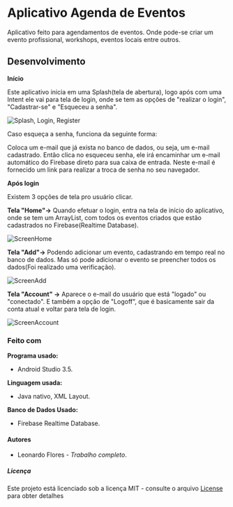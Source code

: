 # Aplicativo Agenda de Eventos

Aplicativo feito para agendamentos de eventos. Onde pode-se criar um evento profissional, workshops, eventos locais entre outros.

## Desenvolvimento

**Início**

Este aplicativo inicia em uma Splash(tela de abertura), logo após com uma Intent ele vai para tela de login, onde se tem as opções de "realizar o login", "Cadastrar-se" e "Esqueceu a senha". 

![Splash, Login, Register](https://user-images.githubusercontent.com/54339869/71788454-1d20a280-3001-11ea-8081-75b78e53754e.png)

Caso esqueça a senha, funciona da seguinte forma:

Coloca um e-mail que já exista no banco de dados, ou seja, um e-mail cadastrado. Então clica no esqueceu senha, ele irá encaminhar um e-mail automático do Firebase direto para sua caixa de entrada. Neste e-mail é fornecido um link para realizar a troca de senha no seu navegador.

**Após login**

Existem 3 opções de tela pro usuário clicar.

**Tela "Home"->** Quando efetuar o login, entra na tela de início do aplicativo, onde se tem um ArrayList, com todos os eventos criados que estão cadastrados no Firebase(Realtime Database).

![ScreenHome](https://user-images.githubusercontent.com/54339869/71791211-e5baf180-3012-11ea-9acb-461a9b5701fb.png)



**Tela "Add"->** Podendo adicionar um evento, cadastrando em tempo real no banco de dados. Mas só pode adicionar o evento se preencher todos os dados(Foi realizado uma verificação).  

![ScreenAdd](https://user-images.githubusercontent.com/54339869/71791254-169b2680-3013-11ea-9819-a2bf1a989463.png)


**Tela "Account" ->** Aparece o e-mail do usuário que está "logado" ou "conectado". E também a opção de "Logoff", que é basicamente sair da conta atual e voltar para tela de login.

![ScreenAccount](https://user-images.githubusercontent.com/54339869/71791270-316d9b00-3013-11ea-9d72-31c33fa39c84.png)



### Feito com

**Programa usado:**

- Android Studio 3.5.

**Linguagem usada:**

- Java nativo, XML Layout. 

**Banco de Dados Usado:**

- Firebase Realtime Database.

#### Autores

- Leonardo Flores - *Trabalho completo*.

##### Licença

Este projeto está licenciado sob a licença MIT - consulte o arquivo [License](https://github.com/mecnosh/Agenda-de-Eventos/blob/master/LICENSE) para obter detalhes

